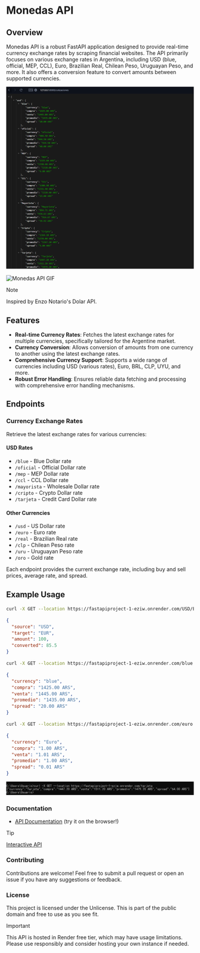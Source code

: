 # Monedas API

## Overview

Monedas API is a robust FastAPI application designed to provide real-time currency exchange rates by scraping financial websites. The API primarily focuses on various exchange rates in Argentina, including USD (blue, official, MEP, CCL), Euro, Brazilian Real, Chilean Peso, Uruguayan Peso, and more. It also offers a conversion feature to convert amounts between supported currencies.

![Monedas API](imgs/json.png)

![Monedas API GIF](imgs/api.gif)

> [!NOTE]
> Inspired by Enzo Notario's Dolar API.

## Features

- **Real-time Currency Rates**: Fetches the latest exchange rates for multiple currencies, specifically tailored for the Argentine market.
- **Currency Conversion**: Allows conversion of amounts from one currency to another using the latest exchange rates.
- **Comprehensive Currency Support**: Supports a wide range of currencies including USD (various rates), Euro, BRL, CLP, UYU, and more.
- **Robust Error Handling**: Ensures reliable data fetching and processing with comprehensive error handling mechanisms.

## Endpoints

### Currency Exchange Rates

Retrieve the latest exchange rates for various currencies:

#### USD Rates
- `/blue` - Blue Dollar rate
- `/oficial` - Official Dollar rate
- `/mep` - MEP Dollar rate
- `/ccl` - CCL Dollar rate
- `/mayorista` - Wholesale Dollar rate
- `/cripto` - Crypto Dollar rate
- `/tarjeta` - Credit Card Dollar rate

#### Other Currencies
- `/usd` - US Dollar rate
- `/euro` - Euro rate
- `/real` - Brazilian Real rate
- `/clp` - Chilean Peso rate
- `/uru` - Uruguayan Peso rate
- `/oro` - Gold rate

Each endpoint provides the current exchange rate, including buy and sell prices, average rate, and spread.

## Example Usage

```bash
curl -X GET --location https://fastapiproject-1-eziw.onrender.com/USD/EUR/100
```

```json
{
  "source": "USD",
  "target": "EUR",
  "amount": 100,
  "converted": 85.5
}
```

```bash
curl -X GET --location https://fastapiproject-1-eziw.onrender.com/blue
```

```json
{
  "currency": "blue",
  "compra": "1425.00 ARS",
  "venta": "1445.00 ARS",
  "promedio": "1435.00 ARS",
  "spread": "20.00 ARS"
}
```

```bash 
curl -X GET --location https://fastapiproject-1-eziw.onrender.com/euro
```

```json
{
  "currency": "Euro",
  "compra": "1.00 ARS",
  "venta": "1.01 ARS",
  "promedio": "1.00 ARS",
  "spread": "0.01 ARS"
}
```

![Monedas API CLI](imgs/cli.png)

### Documentation

- [API Documentation](https://fastapiproject-1-eziw.onrender.com/docs) (try it on the browser!)

> [!TIP]
> [Interactive API](https://fastapiproject-1-eziw.onrender.com/redoc)

### Contributing

Contributions are welcome! Feel free to submit a pull request or open an issue if you have any suggestions or feedback.

### License

This project is licensed under the Unlicense. This is part of the public domain and free to use as you see fit.

> [!IMPORTANT]
> This API is hosted in Render free tier, which may have usage limitations. Please use responsibly and consider hosting your own instance if needed.